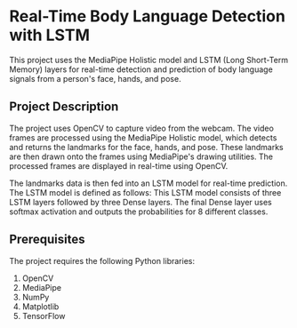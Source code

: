 # Real-Time Body Language Detection with LSTM

This project uses the MediaPipe Holistic model and LSTM (Long Short-Term Memory) layers for real-time detection and prediction of body language signals from a person's face, hands, and pose.

## Project Description

The project uses OpenCV to capture video from the webcam. The video frames are processed using the MediaPipe Holistic model, which detects and returns the landmarks for the face, hands, and pose. These landmarks are then drawn onto the frames using MediaPipe's drawing utilities. The processed frames are displayed in real-time using OpenCV.

The landmarks data is then fed into an LSTM model for real-time prediction. The LSTM model is defined as follows:
This LSTM model consists of three LSTM layers followed by three Dense layers. The final Dense layer uses softmax activation and outputs the probabilities for 8 different classes.

## Prerequisites
The project requires the following Python libraries:

1. OpenCV
2. MediaPipe
3. NumPy
4. Matplotlib
5. TensorFlow
